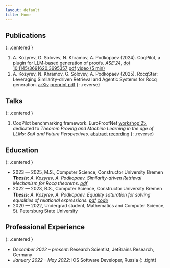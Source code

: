 ```yaml
---
layout: default
title: Home
---
```


## Publications
{: .centered }

<!-- 1. A. Kozyrev, A. Podkopaev (2023). Equality saturation for solving equalities of relational expressions. Bachelor thesis, Constructor University Bremen. [pdf](./papers/bachelorthesis.pdf) [code](https://github.com/K-dizzled/relations-via-egg) -->
1. A. Kozyrev, G. Solovev, N. Khramov, A. Podkopaev (2024). CoqPilot, a plugin for LLM-based generation of proofs. _ASE'24_, [doi <nobr>10.1145/3691620.3695357</nobr>](https://doi.org/10.1145/3691620.3695357) [pdf](./papers/kozyrev2024coqpilot.pdf) [video (5 min)](https://www.youtube.com/watch?v=oB1Lx-So9Lo) 
1. A. Kozyrev, N. Khramov, G. Solovev, A. Podkopaev (2025). RocqStar: Leveraging Similarity-driven Retrieval and Agentic Systems for Rocq generation. [arXiv](https://arxiv.org/abs/2505.22846) [preprint pdf](./papers/rocqstar2025preprint.pdf)
{: .reverse}

## Talks
{: .centered }

1. CoqPilot benchmarking framework. EuroProofNet [workshop'25](https://europroofnet.github.io/wg5-edinburgh25/), dedicated to  _Theorem Proving and Machine Learning in the age of LLMs: SoA and Future Perspectives_. [abstract](./papers/europroof2025.pdf) [recording](https://www.youtube.com/live/IkPdmcNTSx0?si=f1f4K8zn5sJ6UbaU&t=1405)
{: .reverse}

## Education  
{: .centered }
* 2023 — 2025, M.S., Computer Science, Constructor University Bremen<br>
    <span style="display:inline-block; font-style:italic; margin-top:0.1em;">
      <strong>Thesis:</strong> A. Kozyrev, A. Podkopaev. Similarity-driven Retrieval Mechanism for Rocq theorems. [pdf](./papers/kozyrev2025masterthesis.pdf)
    </span>
* 2022 — 2023, B.S., Computer Science, Constructor University Bremen<br>
    <span style="display:inline-block; font-style:italic; margin-top:0.1em;">
      <strong>Thesis:</strong> A. Kozyrev, A. Podkopaev. Equality saturation for solving equalities of relational expressions. [pdf](./papers/bachelorthesis.pdf) [code](https://github.com/K-dizzled/relations-via-egg)
    </span>
* 2020 — 2022, Undergrad student, Mathematics and Computer Science, St. Petersburg State University
      
## Professional Experience 
{: .centered }
*   _December 2022 – present_: Research Scientist, JetBrains Research, Germany
*   _January 2022 – May 2022_: IOS Software Developer, Russia
{: .tight}   